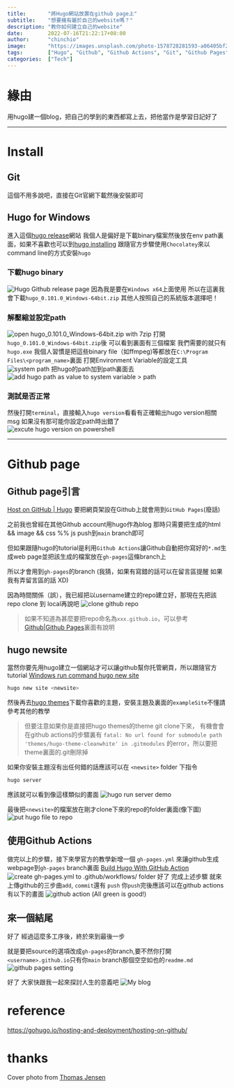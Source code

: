 ```yaml
---
title:       "將Hugo網站放置在github page上"
subtitle:    "想要擁有屬於自己的website嗎？"
description: "教你如何建立自己的website"
date:        2022-07-16T21:22:17+08:00
author:      "chinchio"
image:       "https://images.unsplash.com/photo-1578728281593-a06405bf2c8e?ixlib=rb-1.2.1&ixid=MnwxMjA3fDB8MHxwaG90by1wYWdlfHx8fGVufDB8fHx8&auto=format&fit=crop&w=1173&q=80"
tags:        ["Hugo", "Github", "Github Actions", "Git", "Github Pages"]
categories:  ["Tech"]
---
```


# 緣由
用hugo建一個blog，把自己的學到的東西都寫上去，把他當作是學習日記好了

---

# Install

## Git

這個不用多說吧，直接在Git官網下載然後安裝即可

## Hugo for Windows

進入這個[hugo release](https://github.com/gohugoio/hugo/releases)網站
我個人是偏好是下載binary檔案然後放在env path裏面，如果不喜歡也可以到[hugo installing](https://gohugo.io/getting-started/installing/)
跟隨官方步驟使用`Chocolatey`來以command line的方式安裝`hugo`

### 下載hugo binary
![Hugo Github release page](https://i.imgur.com/Z7WYjP9.png)
因為我是要在`Windows x64`上面使用
所以在這裏我會下載`hugo_0.101.0_Windows-64bit.zip`
其他人按照自己的系統版本選擇吧！

### 解壓縮並設定path
![open hugo_0.101.0_Windows-64bit.zip with 7zip](https://i.imgur.com/NS4MV9A.png)
打開`hugo_0.101.0_Windows-64bit.zip`後
可以看到裏面有三個檔案
我們需要的就只有`hugo.exe`
我個人習慣是把這些binary file（如ffmpeg)等都放在`C:\Program Files\<program_name>`裏面
打開Environment Variable的設定工具
![system path](https://i.imgur.com/WFyRm5v.png)
把hugo的path加到path裏面去
![add hugo path as value to system variable > path](https://i.imgur.com/XWUsXoP.png)

### 測試是否正常
然後打開`terminal`，直接輸入`hugo version`看看有正確輸出hugo version相關msg
如果沒有那可能你設定path時出錯了
![excute `hugo version` on powershell](https://i.imgur.com/a8B7VpD.png)

---

# Github page

## Github page引言

[Host on GitHub | Hugo](https://gohugo.io/hosting-and-deployment/hosting-on-github/)
要把網頁架設在Github上就會用到`GitHub Pages`(廢話)

之前我也曾經在其他Github account用hugo作為blog
那時只需要把生成的html && image && css %% js push到`main` branch即可

但如果跟隨hugo的tutorial是利用`Github Actions`讓Github自動把你寫好的`*.md`生成web page並把該生成的檔案放在`gh-pages`這條branch上


所以才會用到`gh-pages`的branch (我猜，如果有寫錯的話可以在留言區提醒 如果我有弄留言區的話 XD)

因為時間關係（誤），我已經把以username建立的repo建立好，那現在先把該repo clone 到 local再說吧
![clone github repo](https://i.imgur.com/kg6ZBbA.png)

>如果不知道為甚麼要把repo命名為`xxx.github.io`，可以參考[Github|Github Pages](https://docs.github.com/en/pages/getting-started-with-github-pages/creating-a-github-pages-site)裏面有說明

## hugo newsite

當然你要先用hugo建立一個網站才可以讓github幫你托管網頁，所以跟隨官方tutorial [Windows run command hugo new site](https://gohugo.io/getting-started/installing/#2-run-the-command)
```bash
hugo new site <newsite>
```
然後再去[hugo themes](https://themes.gohugo.io/)下載你喜歡的主題，安裝主題及裏面的`exampleSite`不懂請參考其他的教學

>但要注意如果你是直接把hugo themes的theme git clone下來，
有機會會在github actions的步驟裏有
`fatal: No url found for submodule path 'themes/hugo-theme-cleanwhite' in .gitmodules`
的error，所以要把theme裏面的.git刪除掉


如果你安裝主題沒有出任何錯的話應該可以在 `<newsite>` folder 下指令
```bash
hugo server
```
應該就可以看到像這樣類似的畫面
![hugo run server demo](https://i.imgur.com/u7Rg1Yn.png)

最後把`<newsite>`的檔案放在剛才clone下來的repo的folder裏面(像下圖)
![put hugo file to repo](https://i.imgur.com/knDCCbC.png)

## 使用Github Actions
做完以上的步驟，接下來學官方的教學新增一個 `gh-pages.yml` 來讓github生成webpage到`gh-pages` branch裏面
[Build Hugo With GitHub Action](https://gohugo.io/hosting-and-deployment/hosting-on-github/#build-hugo-with-github-action)
![create gh-pages.yml to .github/workflows/ folder](https://i.imgur.com/n3erE6e.png)
好了 完成上述步驟 就來上傳github的三步曲`add`, `commit`還有 `push`
你`push`完後應該可以在github actions有以下的畫面
![github action](https://i.imgur.com/Odqp1LI.png) (All green is good!)

## 來一個結尾
好了 經過這麼多工序後，終於來到最後一步

就是要把source的選項改成`gh-pages`的branch,要不然你打開`<username>.github.io`只有你`main` branch那個空空如也的`readme.md`
![github pages setting](https://i.imgur.com/wT8XOPW.png)

好了 大家快跟我一起來探討人生的意義吧
![My blog](https://i.imgur.com/gqdPPwe.png)

# reference
https://gohugo.io/hosting-and-deployment/hosting-on-github/

# thanks
Cover photo from [Thomas Jensen](https://unsplash.com/photos/05wlAhC3DM4)